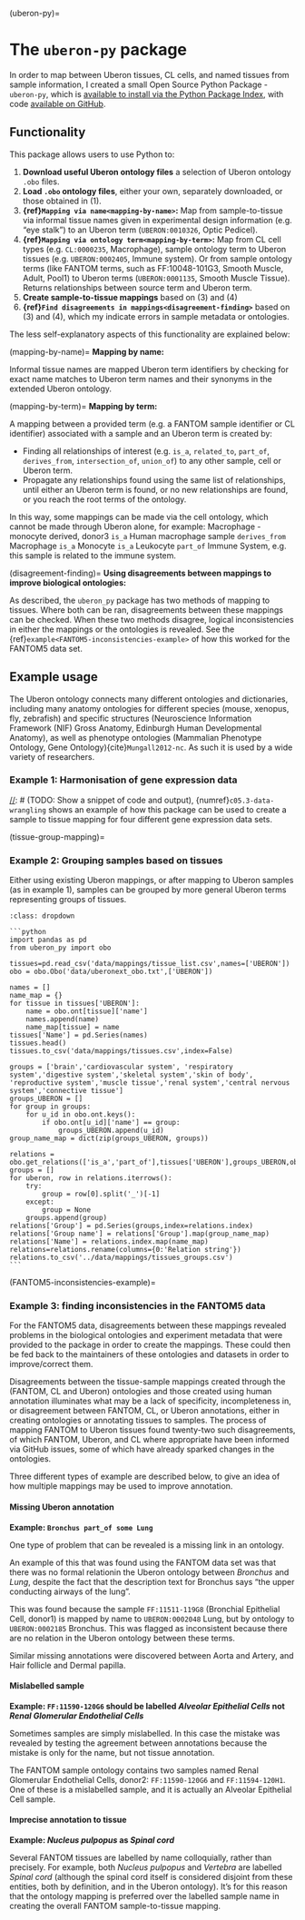(uberon-py)=
# The `uberon-py` package
[//]: # (TODO: Make Uberon-py a website and link to it)
[//]: # (TODO: Make a Zenodo for uberon-py and reference it here)
[//]: # (TODO: Explain Research Software Engineering approach)
[//]: # (TODO: Signpost this section)
[//]: # (TODO: make sure I am consistent about uberon-py/uberon_py)
[//]: # (TODO: Write roadmap/future work for this section, e.g. make the example public)
[//]: # (TODO: Link to documentation)

In order to map between Uberon tissues, CL cells, and named tissues from sample information, I created a small Open Source Python Package -  `uberon-py`, which is [available to install via the Python Package Index]([https://pypi.org/project/uberon-py/]), with code [available on GitHub](https://github.com/NatalieThurlby/uberon-py).

## Functionality
[//]: # (TODO: List what can be downloaded)

This package allows users to use Python to:
1. **Download useful Uberon ontology files** a selection of Uberon ontology `.obo` files.
2. **Load `.obo` ontology files**, either your own, separately downloaded, or those obtained in (1).
3. **{ref}`Mapping via name<mapping-by-name>`:** Map from sample-to-tissue via informal tissue names given in experimental design information (e.g. “eye stalk”) to an Uberon term (`UBERON:0010326`, Optic Pedicel).
4. **{ref}`Mapping via ontology term<mapping-by-term>`:** Map from CL cell types (e.g. `CL:0000235`, Macrophage), sample ontology term to Uberon tissues (e.g. `UBERON:0002405`, Immune system). Or from sample ontology terms (like FANTOM terms, such as FF:10048-101G3, Smooth Muscle, Adult, Pool1) to Uberon terms (`UBERON:0001135`, Smooth Muscle Tissue). Returns relationships between source term and Uberon term.
5. **Create sample-to-tissue mappings** based on (3) and (4)
6. **{ref}`Find disagreements in mappings<disagreement-finding>`** based on (3) and (4), which my indicate errors in sample metadata or ontologies.

The less self-explanatory aspects of this functionality are explained below:

(mapping-by-name)=
**Mapping by name:**

Informal tissue names are mapped Uberon term identifiers by checking for exact name matches to Uberon term names and their synonyms in the extended Uberon ontology.

(mapping-by-term)=
**Mapping by term:**

A mapping between a provided term (e.g. a FANTOM sample identifier or CL identifier) associated with a sample and an Uberon term is created by:
* Finding all relationships of interest (e.g. `is_a`, `related_to`, `part_of`, `derives_from`, `intersection_of`, `union_of`) to any other sample, cell or Uberon term.
* Propagate any relationships found using the same list of relationships, until either an Uberon term is found, or no new relationships are found, or you reach the root terms of the ontology. 

In this way, some mappings can be made via the cell ontology, which cannot be made through Uberon alone, for example: Macrophage - monocyte derived, donor3 `is_a` Human macrophage sample `derives_from` Macrophage `is_a` Monocyte `is_a` Leukocyte `part_of` Immune System, e.g. this sample is related to the immune system.

(disagreement-finding)=
**Using disagreements between mappings to improve biological ontologies:**

As described, the `uberon_py` package has two methods of mapping to tissues. 
Where both can be ran, disagreements between these mappings can be checked. 
When these two methods disagree, logical inconsistencies in either the mappings or the ontologies is revealed. 
See the {ref}`example<FANTOM5-inconsistencies-example>` of how this worked for the FANTOM5 data set.

## Example usage
[//]: # (TODO: Add citation)
The Uberon ontology connects many different ontologies and dictionaries, including many anatomy ontologies for different species (mouse, xenopus, fly, zebrafish) and specific structures (Neuroscience Information Framework (NIF) Gross Anatomy, Edinburgh Human Developmental Anatomy), as well as phenotype ontologies (Mammalian Phenotype Ontology, Gene Ontology){cite}`Mungall2012-nc`.
As such it is used by a wide variety of researchers.

### Example 1: Harmonisation of gene expression data
[//]: # (TODO: Show a snippet of code and output),
{numref}`c05.3-data-wrangling` shows an example of how this package can be used to create a sample to tissue mapping for four different gene expression data sets.


(tissue-group-mapping)=
### Example 2: Grouping samples based on tissues
[//]: # (TODO: Update data locations)
Either using existing Uberon mappings, or after mapping to Uberon samples (as in example 1), samples can be grouped by more general Uberon terms representing groups of tissues.

````{admonition} Code mapping samples to more general groups
:class: dropdown

```python
import pandas as pd
from uberon_py import obo

tissues=pd.read_csv('data/mappings/tissue_list.csv',names=['UBERON'])
obo = obo.Obo('data/uberonext_obo.txt',['UBERON'])

names = []
name_map = {}
for tissue in tissues['UBERON']:
    name = obo.ont[tissue]['name']
    names.append(name)
    name_map[tissue] = name
tissues['Name'] = pd.Series(names)
tissues.head()
tissues.to_csv('data/mappings/tissues.csv',index=False)

groups = ['brain','cardiovascular system', 'respiratory system','digestive system','skeletal system','skin of body', 'reproductive system','muscle tissue','renal system','central nervous system','connective tissue']
groups_UBERON = []
for group in groups:
    for u_id in obo.ont.keys():
        if obo.ont[u_id]['name'] == group:
            groups_UBERON.append(u_id)
group_name_map = dict(zip(groups_UBERON, groups))

relations = obo.get_relations(['is_a','part_of'],tissues['UBERON'],groups_UBERON,obo.ont).relations
groups = []
for uberon, row in relations.iterrows():
    try:
        group = row[0].split('_')[-1]
    except:
        group = None
    groups.append(group)
relations['Group'] = pd.Series(groups,index=relations.index)
relations['Group name'] = relations['Group'].map(group_name_map)
relations['Name'] = relations.index.map(name_map)
relations=relations.rename(columns={0:'Relation string'})
relations.to_csv('../data/mappings/tissues_groups.csv')
```

````


(FANTOM5-inconsistencies-example)=
### Example 3: finding inconsistencies in the FANTOM5 data
[//]: # (TODO: Add a table here of all the inconsistencies: medium priority)
For the FANTOM5 data, disagreements between these mappings revealed problems in the biological ontologies and experiment metadata that were provided to the package in order to create the mappings. 
These could then be fed back to the maintainers of these ontologies and datasets in order to improve/correct them. 

Disagreements between the tissue-sample mappings created through the (FANTOM, CL and Uberon) ontologies and those created using human annotation illuminates what may be a lack of specificity, incompleteness in, or disagreement between FANTOM, CL, or Uberon annotations, either in creating ontologies or annotating tissues to samples. 
The process of mapping FANTOM to Uberon tissues found twenty-two such disagreements, of which FANTOM, Uberon, and CL where appropriate have been informed via GitHub issues, some of which have already sparked changes in the ontologies. 

Three different types of example are described below, to give an idea of how multiple mappings may be used to improve annotation.

#### Missing Uberon annotation
**Example: `Bronchus part_of some Lung`**

One type of problem that can be revealed is a missing link in an ontology.

An example of this that was found using the FANTOM data set was that there was no formal relationin the Uberon ontology between *Bronchus* and *Lung*, despite the fact that the description text for Bronchus says “the upper conducting airways of the lung”.

This was found because the sample `FF:11511-119G8` (Bronchial Epithelial Cell, donor1) is mapped by name to `UBERON:0002048` Lung, but by ontology to `UBERON:0002185` Bronchus. 
This was flagged as inconsistent because there are no relation in the Uberon ontology between these terms.

Similar missing annotations were discovered between Aorta and Artery, and Hair follicle and Dermal papilla.

#### Mislabelled sample
**Example: `FF:11590-120G6` should be labelled _Alveolar Epithelial Cells_ not _Renal Glomerular Endothelial Cells_**

Sometimes samples are simply mislabelled.
In this case the mistake was revealed by testing the agreement between annotations because the mistake is only for the name, but not tissue annotation.

[//]: # (TODO: Link to other person who found this on researchgate/wherever)
The FANTOM sample ontology contains two samples named Renal Glomerular Endothelial Cells, donor2: `FF:11590-120G6` and `FF:11594-120H1`. 
One of these is a mislabelled sample, and it is actually an Alveolar Epithelial Cell sample.

#### Imprecise annotation to tissue
__Example: *Nucleus pulpopus* as *Spinal cord*__

Several FANTOM tissues are labelled by name colloquially, rather than precisely. 
For example, both *Nucleus pulpopus* and *Vertebra* are labelled *Spinal cord* (although the spinal cord itself is considered disjoint from these entities, both by definition, and in the Uberon ontology).
It’s for this reason that the ontology mapping is preferred over the labelled sample name in creating the overall FANTOM sample-to-tissue mapping.
